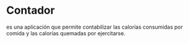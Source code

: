 # Contador
es una aplicación que permite contabilizar las calorías consumidas por comida y las calorías quemadas por ejercitarse.

